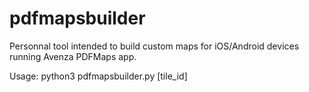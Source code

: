 pdfmapsbuilder
==============

Personnal tool intended to build custom maps for iOS/Android devices running Avenza PDFMaps app.

Usage: python3 pdfmapsbuilder.py [tile_id]

